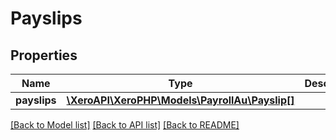 # Payslips

## Properties

 Name         | Type                                                          | Description | Notes      
--------------|---------------------------------------------------------------|-------------|------------
 **payslips** | [**\XeroAPI\XeroPHP\Models\PayrollAu\Payslip[]**](Payslip.md) |             | [optional] 

[[Back to Model list]](../README.md#documentation-for-models) [[Back to API list]](../README.md#documentation-for-api-endpoints) [[Back to README]](../README.md)


